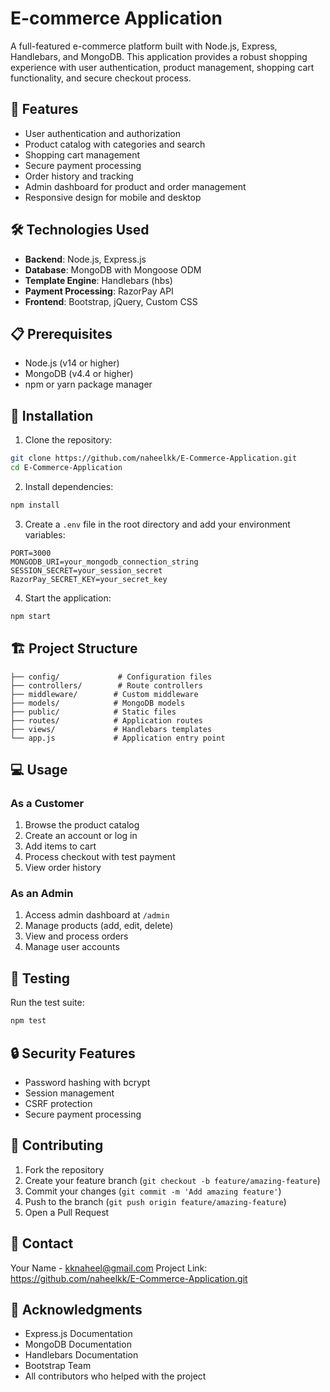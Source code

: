 # E-commerce Application

A full-featured e-commerce platform built with Node.js, Express, Handlebars, and MongoDB. This application provides a robust shopping experience with user authentication, product management, shopping cart functionality, and secure checkout process.

## 🚀 Features

- User authentication and authorization
- Product catalog with categories and search
- Shopping cart management
- Secure payment processing
- Order history and tracking
- Admin dashboard for product and order management
- Responsive design for mobile and desktop

## 🛠️ Technologies Used

- **Backend**: Node.js, Express.js
- **Database**: MongoDB with Mongoose ODM
- **Template Engine**: Handlebars (hbs)
- **Payment Processing**: RazorPay API
- **Frontend**: Bootstrap, jQuery, Custom CSS

## 📋 Prerequisites

- Node.js (v14 or higher)
- MongoDB (v4.4 or higher)
- npm or yarn package manager

## 🔧 Installation

1. Clone the repository:
```bash
git clone https://github.com/naheelkk/E-Commerce-Application.git
cd E-Commerce-Application
```

2. Install dependencies:
```bash
npm install
```

3. Create a `.env` file in the root directory and add your environment variables:
```env
PORT=3000
MONGODB_URI=your_mongodb_connection_string
SESSION_SECRET=your_session_secret
RazorPay_SECRET_KEY=your_secret_key
```

4. Start the application:
```bash
npm start
```

## 🏗️ Project Structure

```
├── config/             # Configuration files
├── controllers/        # Route controllers
├── middleware/        # Custom middleware
├── models/            # MongoDB models
├── public/            # Static files
├── routes/            # Application routes
├── views/             # Handlebars templates
└── app.js             # Application entry point
```

## 💻 Usage

### As a Customer

1. Browse the product catalog
2. Create an account or log in
3. Add items to cart
4. Process checkout with test payment
5. View order history

### As an Admin

1. Access admin dashboard at `/admin`
2. Manage products (add, edit, delete)
3. View and process orders
4. Manage user accounts

## 🧪 Testing

Run the test suite:
```bash
npm test
```

## 🔒 Security Features

- Password hashing with bcrypt
- Session management
- CSRF protection
- Secure payment processing

## 🤝 Contributing

1. Fork the repository
2. Create your feature branch (`git checkout -b feature/amazing-feature`)
3. Commit your changes (`git commit -m 'Add amazing feature'`)
4. Push to the branch (`git push origin feature/amazing-feature`)
5. Open a Pull Request


## 👥 Contact

Your Name - kknaheel@gmail.com
Project Link: https://github.com/naheelkk/E-Commerce-Application.git

## 🙏 Acknowledgments

- Express.js Documentation
- MongoDB Documentation
- Handlebars Documentation
- Bootstrap Team
- All contributors who helped with the project
